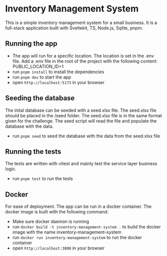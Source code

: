 # Inventory Management System

This is a simple inventory management system for a small business. It is a full-stack application built with Sveltekit, TS, Node.js, Sqlite, pnpm.

## Running the app

- The app will run for a specific location. The location is set in the .env file. Add a .env file in the root of the project with the following content: PUBLIC_LOCATION_ID=1
- run `pnpm install` to install the dependencies
- run `pnpm dev` to start the app
- open `http://localhost:5173` in your browser

## Seeding the database

The inital database can be seeded with a seed.xlsx file. The seed.xlsx file should be placed in the /seed folder.
The seed.xlsx file is in the same format given for the challenge. The seed script will read the file and populate the database with the data.

- run `pnpm seed` to seed the database with the data from the seed.xlsx file

## Running the tests

The tests are written with vitest and mainly test the service layer business logic.

- run `pnpm test` to run the tests

## Docker

For ease of deployment. The app can be run in a docker container. The docker image is built with the following command:

- Make sure docker daemon is running
- run `docker build -t inventory-management-system .` to build the docker image with the name inventory-management-system
- run `docker run inventory-management-system` to run the docker container
- open `http://localhost:3000` in your browser
